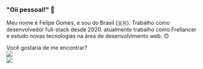 ### "Oii pessoal!" 👋

Meu nome é Felipe Gomes, e sou do Brasil (🇧🇷). Trabalho como desenvolvedor full-stack desde 2020. atualmente trabalho como Frellancer e estudo novas tecnologias na área de desenvolvimento web. 🙃

Você gostaria de me encontrar?<br/>
<a href="https://www.instagram.com/gomes_fp/"> <img src="https://img.shields.io/badge/Instagram-E4405F?style=for-the-badge&logo=instagram&logoColor=white" /> </a> <br/>
<a href="https://www.linkedin.com/in/devfelipegomes/"> <img src="https://img.shields.io/badge/LinkedIn-0077B5?style=for-the-badge&logo=linkedin&logoColor=white"/> </a>
